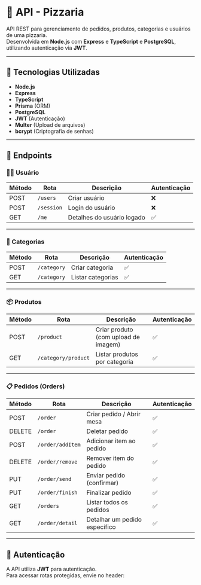 # 🍕 API - Pizzaria

API REST para gerenciamento de pedidos, produtos, categorias e usuários de uma pizzaria.  
Desenvolvida em **Node.js** com **Express** e **TypeScript** e **PostgreSQL**, utilizando autenticação via **JWT**.

---

## 🚀 Tecnologias Utilizadas

- **Node.js**
- **Express**
- **TypeScript**
- **Prisma** (ORM)
- **PostgreSQL**
- **JWT** (Autenticação)
- **Multer** (Upload de arquivos)
- **bcrypt** (Criptografia de senhas)

---

## 📌 Endpoints

### 🧑‍💻 Usuário

| Método | Rota         | Descrição                  | Autenticação |
|--------|-------------|---------------------------|--------------|
| POST   | `/users`    | Criar usuário              | ❌           |
| POST   | `/session`  | Login do usuário           | ❌           |
| GET    | `/me`       | Detalhes do usuário logado | ✅           |

---

### 📂 Categorias

| Método | Rota         | Descrição                  | Autenticação |
|--------|-------------|---------------------------|--------------|
| POST   | `/category` | Criar categoria            | ✅           |
| GET    | `/category` | Listar categorias          | ✅           |

---

### 📦 Produtos

| Método | Rota                 | Descrição                                  | Autenticação |
|--------|----------------------|---------------------------------------------|--------------|
| POST   | `/product`           | Criar produto (com upload de imagem)        | ✅           |
| GET    | `/category/product`  | Listar produtos por categoria               | ✅           |

---

### 📋 Pedidos (Orders)

| Método | Rota                | Descrição                          | Autenticação |
|--------|---------------------|-------------------------------------|--------------|
| POST   | `/order`            | Criar pedido / Abrir mesa           | ✅           |
| DELETE | `/order`            | Deletar pedido                      | ✅           |
| POST   | `/order/addItem`    | Adicionar item ao pedido            | ✅           |
| DELETE | `/order/remove`     | Remover item do pedido              | ✅           |
| PUT    | `/order/send`       | Enviar pedido (confirmar)           | ✅           |
| PUT    | `/order/finish`     | Finalizar pedido                    | ✅           |
| GET    | `/orders`           | Listar todos os pedidos             | ✅           |
| GET    | `/order/detail`     | Detalhar um pedido específico       | ✅           |

---

## 🔑 Autenticação

A API utiliza **JWT** para autenticação.  
Para acessar rotas protegidas, envie no header:

